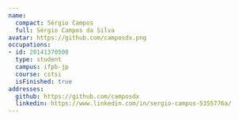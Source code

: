 ```yaml
---
name:
  compact: Sérgio Campos
  full: Sérgio Campos da Silva
avatar: https://github.com/camposdx.png
occupations:
- id: 20141370500
  type: student
  campus: ifpb-jp
  course: cstsi
  isFinished: true
addresses:
  github: https://github.com/camposdx
  linkedin: https://www.linkedin.com/in/sergio-campos-5355776a/
---
```

